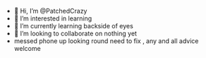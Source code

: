- 👋 Hi, I’m @PatchedCrazy
- 👀 I’m interested in learning
- 🌱 I’m currently learning 
     backside of eyes
- 💞️ I’m looking to collaborate on 
     nothing yet
- messed phone up looking round need 
to fix , any and all advice welcome
<!---
PatchedCrazy/PatchedCrazy is a ✨ special ✨ repository because its `README.md` (this file) appears on your GitHub profile.
You can click the Preview link to take a look at your changes.
--->
